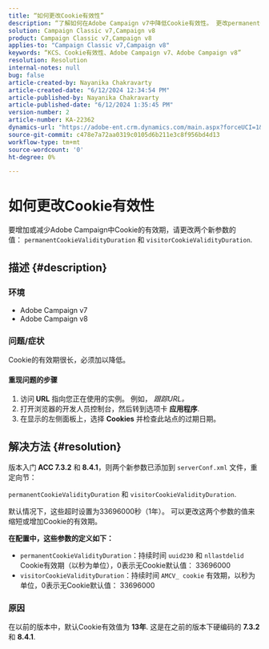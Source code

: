 ```yaml
---
title: “如何更改Cookie有效性”
description: “了解如何在Adobe Campaign v7中降低Cookie有效性。 更改permanentCookieValidityDuration和visitorCookieValidityDuration的值。”
solution: Campaign Classic v7,Campaign v8
product: Campaign Classic v7,Campaign v8
applies-to: "Campaign Classic v7,Campaign v8"
keywords: “KCS、Cookie有效性、Adobe Campaign v7、Adobe Campaign v8”
resolution: Resolution
internal-notes: null
bug: false
article-created-by: Nayanika Chakravarty
article-created-date: "6/12/2024 12:34:54 PM"
article-published-by: Nayanika Chakravarty
article-published-date: "6/12/2024 1:35:45 PM"
version-number: 2
article-number: KA-22362
dynamics-url: "https://adobe-ent.crm.dynamics.com/main.aspx?forceUCI=1&pagetype=entityrecord&etn=knowledgearticle&id=0e660e25-b828-ef11-840b-6045bd0065b6"
source-git-commit: c478e7a72aa0319c0105d6b211e3c8f956bd4d13
workflow-type: tm+mt
source-wordcount: '0'
ht-degree: 0%

---
```


# 如何更改Cookie有效性


要增加或减少Adobe Campaign中Cookie的有效期，请更改两个新参数的值： `permanentCookieValidityDuration` 和 `visitorCookieValidityDuration`.

## 描述 {#description}


### 环境

- Adobe Campaign v7
- Adobe Campaign v8


### 问题/症状

Cookie的有效期很长，必须加以降低。

#### 重现问题的步骤

1. 访问<b> URL</b> 指向您正在使用的实例。 例如， *跟踪URL。*
2. 打开浏览器的开发人员控制台，然后转到选项卡 <b>应用程序</b>.
3. 在显示的左侧面板上，选择 <b>Cookies</b> 并检查此站点的过期日期。



## 解决方法 {#resolution}


版本入门<b> ACC 7.3.2</b> 和<b> 8.4.1</b>，则两个新参数已添加到 `serverConf.xml` 文件，重定向节：

`permanentCookieValidityDuration` 和 `visitorCookieValidityDuration`.

默认情况下，这些超时设置为33696000秒（1年）。 可以更改这两个参数的值来缩短或增加Cookie的有效期。

<b>在配置中，这些参数的定义如下：</b>

- `permanentCookieValidityDuration`：持续时间 `uuid230` 和 `nllastdelid` Cookie有效期（以秒为单位），0表示无Cookie默认值： 33696000
- `visitorCookieValidityDuration`：持续时间 `AMCV_ cookie` 有效期，以秒为单位，0表示无Cookie默认值： 33696000


### 原因

在以前的版本中，默认Cookie有效值为 <b>13年</b>. 这是在之前的版本下硬编码的 <b>7.3.2</b> 和 <b>8.4.1</b>.
